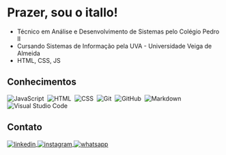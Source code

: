 <!-- <img align="right" height="590em" src=""/> -->

<h1 align="left"> Prazer, sou o itallo! </h1>

* Técnico em Análise e Desenvolvimento de Sistemas pelo Colégio Pedro II
* Cursando Sistemas de Informação pela UVA - Universidade Veiga de Almeida
* HTML, CSS, JS


## Conhecimentos

![JavaScript](https://img.shields.io/badge/-JavaScript-05122A?style=flat&logo=javascript)&nbsp;
![HTML](https://img.shields.io/badge/-HTML-05122A?style=flat&logo=HTML5)&nbsp;
![CSS](https://img.shields.io/badge/-CSS-05122A?style=flat&logo=CSS3&logoColor=1572B6)&nbsp;
![Git](https://img.shields.io/badge/-Git-05122A?style=flat&logo=git)&nbsp;
![GitHub](https://img.shields.io/badge/-GitHub-05122A?style=flat&logo=github)&nbsp;
![Markdown](https://img.shields.io/badge/-Markdown-05122A?style=flat&logo=markdown)&nbsp;
![Visual Studio Code](https://img.shields.io/badge/-Visual%20Studio%20Code-05122A?style=flat&logo=visual-studio-code&logoColor=007ACC)&nbsp;

<!-- 
![PostgreSQL](https://img.shields.io/badge/-PostgreSQL-05122A?style=flat&logo=postgresql)&nbsp;
![SQLite](https://img.shields.io/badge/-SQLite-05122A?style=flat&logo=sqlite)&nbsp; 
![Node.js](https://img.shields.io/badge/-Node.js-05122A?style=flat&logo=node.js)&nbsp; 
![React](https://img.shields.io/badge/-React-05122A?style=flat&logo=react)&nbsp; 
-->


## Contato

<a href="https://linkedin.com" target="_blank">
  <img align="center" src="https://img.shields.io/badge/itallovidal-05122A?style=flat&logo=linkedin" alt="linkedin"/>
</a>
<a href="https://instagram.com/vidalitallo" target="_blank">
 <img align="center" src="https://img.shields.io/badge/-vidalitalo-05122A?style=flat&logo=instagram" alt="instagram"/>
</a>
<a href="" target="_blank">
 <img align="center" src="https://img.shields.io/badge/-itallo-05122A?style=flat&logo=whatsapp" alt="whatsapp"/>
</a>
</p>

